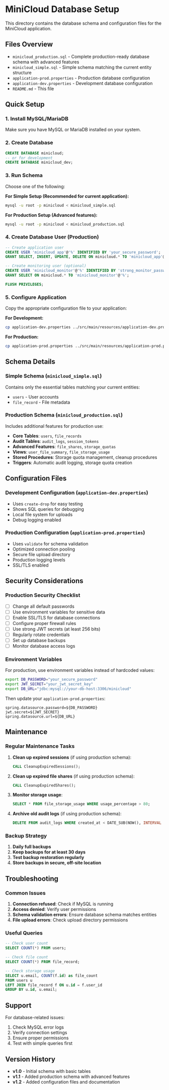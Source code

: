 # MiniCloud Database Setup

This directory contains the database schema and configuration files for the MiniCloud application.

## Files Overview

- `minicloud_production.sql` - Complete production-ready database schema with advanced features
- `minicloud_simple.sql` - Simple schema matching the current entity structure
- `application-prod.properties` - Production database configuration
- `application-dev.properties` - Development database configuration
- `README.md` - This file

## Quick Setup

### 1. Install MySQL/MariaDB

Make sure you have MySQL or MariaDB installed on your system.

### 2. Create Database

```sql
CREATE DATABASE minicloud;
-- or for development
CREATE DATABASE minicloud_dev;
```

### 3. Run Schema

Choose one of the following:

**For Simple Setup (Recommended for current application):**
```bash
mysql -u root -p minicloud < minicloud_simple.sql
```

**For Production Setup (Advanced features):**
```bash
mysql -u root -p minicloud < minicloud_production.sql
```

### 4. Create Database User (Production)

```sql
-- Create application user
CREATE USER 'minicloud_app'@'%' IDENTIFIED BY 'your_secure_password';
GRANT SELECT, INSERT, UPDATE, DELETE ON minicloud.* TO 'minicloud_app'@'%';

-- Create monitoring user (optional)
CREATE USER 'minicloud_monitor'@'%' IDENTIFIED BY 'strong_monitor_password';
GRANT SELECT ON minicloud.* TO 'minicloud_monitor'@'%';

FLUSH PRIVILEGES;
```

### 5. Configure Application

Copy the appropriate configuration file to your application:

**For Development:**
```bash
cp application-dev.properties ../src/main/resources/application-dev.properties
```

**For Production:**
```bash
cp application-prod.properties ../src/main/resources/application-prod.properties
```

## Schema Details

### Simple Schema (`minicloud_simple.sql`)

Contains only the essential tables matching your current entities:

- `users` - User accounts
- `file_record` - File metadata

### Production Schema (`minicloud_production.sql`)

Includes additional features for production use:

- **Core Tables**: `users`, `file_records`
- **Audit Tables**: `audit_logs`, `session_tokens`
- **Advanced Features**: `file_shares`, `storage_quotas`
- **Views**: `user_file_summary`, `file_storage_usage`
- **Stored Procedures**: Storage quota management, cleanup procedures
- **Triggers**: Automatic audit logging, storage quota creation

## Configuration Files

### Development Configuration (`application-dev.properties`)

- Uses `create-drop` for easy testing
- Shows SQL queries for debugging
- Local file system for uploads
- Debug logging enabled

### Production Configuration (`application-prod.properties`)

- Uses `validate` for schema validation
- Optimized connection pooling
- Secure file upload directory
- Production logging levels
- SSL/TLS enabled

## Security Considerations

### Production Security Checklist

- [ ] Change all default passwords
- [ ] Use environment variables for sensitive data
- [ ] Enable SSL/TLS for database connections
- [ ] Configure proper firewall rules
- [ ] Use strong JWT secrets (at least 256 bits)
- [ ] Regularly rotate credentials
- [ ] Set up database backups
- [ ] Monitor database access logs

### Environment Variables

For production, use environment variables instead of hardcoded values:

```bash
export DB_PASSWORD="your_secure_password"
export JWT_SECRET="your_jwt_secret_key"
export DB_URL="jdbc:mysql://your-db-host:3306/minicloud"
```

Then update your `application-prod.properties`:

```properties
spring.datasource.password=${DB_PASSWORD}
jwt.secret=${JWT_SECRET}
spring.datasource.url=${DB_URL}
```

## Maintenance

### Regular Maintenance Tasks

1. **Clean up expired sessions** (if using production schema):
   ```sql
   CALL CleanupExpiredSessions();
   ```

2. **Clean up expired file shares** (if using production schema):
   ```sql
   CALL CleanupExpiredShares();
   ```

3. **Monitor storage usage**:
   ```sql
   SELECT * FROM file_storage_usage WHERE usage_percentage > 80;
   ```

4. **Archive old audit logs** (if using production schema):
   ```sql
   DELETE FROM audit_logs WHERE created_at < DATE_SUB(NOW(), INTERVAL 1 YEAR);
   ```

### Backup Strategy

1. **Daily full backups**
2. **Keep backups for at least 30 days**
3. **Test backup restoration regularly**
4. **Store backups in secure, off-site location**

## Troubleshooting

### Common Issues

1. **Connection refused**: Check if MySQL is running
2. **Access denied**: Verify user permissions
3. **Schema validation errors**: Ensure database schema matches entities
4. **File upload errors**: Check upload directory permissions

### Useful Queries

```sql
-- Check user count
SELECT COUNT(*) FROM users;

-- Check file count
SELECT COUNT(*) FROM file_record;

-- Check storage usage
SELECT u.email, COUNT(f.id) as file_count 
FROM users u 
LEFT JOIN file_record f ON u.id = f.user_id 
GROUP BY u.id, u.email;
```

## Support

For database-related issues:

1. Check MySQL error logs
2. Verify connection settings
3. Ensure proper permissions
4. Test with simple queries first

## Version History

- **v1.0** - Initial schema with basic tables
- **v1.1** - Added production schema with advanced features
- **v1.2** - Added configuration files and documentation 
